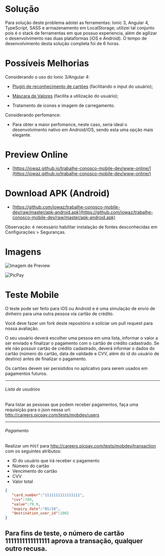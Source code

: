 # Solução

Para solução deste problema adotei as ferramentas: Ionic 3, Angular 4, TypeScript, SASS e armazenamento em LocalStorage; utilizei tal conjunto pois é o stack de ferramentas em que possuo experiencia, além de agilizar o desenvolvimento nas duas plataformas (iOS e Android).
O tempo de desenvolvimento desta solução completa foi de 6 horas.

# Possíveis Melhorias

Considerando o uso do Ionic 3/Angular 4:
 * [Plugin de reconhecimento de cartões](https://ionicframework.com/docs/native/card-io/) (facilitando o input do usuário);

 * [Máscara de Valores](https://github.com/cesarrew/ng2-currency-mask) (facilita a utilização do usuário);

 * Tratamento de icones e imagem de carregamento.

Considerando perfomance:
- Para obter a maior perfomance, neste caso, seria ideal o desenvolvimento nativo em Android/iOS, sendo esta uma opção mais elegante.

# Preview Online
* [https://iowaz.github.io/trabalhe-conosco-mobile-dev/www-online/](https://iowaz.github.io/trabalhe-conosco-mobile-dev/www-online/)

# Download APK (Android)
* [https://github.com/iowaz/trabalhe-conosco-mobile-dev/raw/master/apk-android.apk](https://github.com/iowaz/trabalhe-conosco-mobile-dev/raw/master/apk-android.apk)

Observação: é necessário habilitar instalação de fontes desconhecidas em Configurações > Seguranças.

# Imagens
![Imagem de Preview](https://raw.githubusercontent.com/iowaz/trabalhe-conosco-mobile-dev/master/preview.png)



![PicPay](https://user-images.githubusercontent.com/1765696/26998603-711fcf30-4d5c-11e7-9281-0d9eb20337ad.png)

# Teste Mobile

O teste pode ser feito para iOS ou Android e é uma simulação de envio de dinheiro para uma outra pessoa via cartão de crédito.

Você deve fazer um fork deste repositório e soliciar um pull request para nossa avaliação.

O seu usuário deverá escolher uma pessoa em uma lista, informar o valor a ser enviado e finalizar o pagamento com o cartão de crédito cadastrado. Se ele não possuir cartão de crédito cadastrado, deverá informar o dados do cartão (número do cartão, data de validade e CVV, além do id do usuário de destino) antes de finalizar o pagamento.

Os cartões devem ser persistidos no aplicativo para serem usados em pagamentos futuros.

-----
###### Lista de usuários

Para listar as pessoas que podem receber pagamentos, faça uma requisição para o json nessa url: http://careers.picpay.com/tests/mobdev/users

-----

###### Pagamento

Realizar um `POST` para http://careers.picpay.com/tests/mobdev/transaction com os seguintes atributos:
+ ID do usuário que irá receber o pagamento
+ Número do cartão
+ Vencimento do cartão
+ CVV
+ Valor total

``` json
{  
   "card_number":"1111111111111111",
   "cvv":789,
   "value":79.9,
   "expiry_date":"01/18",
   "destination_user_id":1002
}
```

## Para fins de teste, o número de cartão 1111111111111111 aprova a transação, qualquer outro recusa. 
